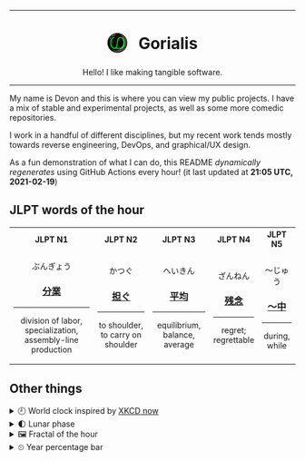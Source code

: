 ***

<h1 align="center">
<sub>
    <img src="readme/resources/avatar.png" height="36">
</sub>
&nbsp;
Gorialis
</h1>
<p align="center">
Hello! I like making tangible software.
</p>

***

My name is Devon and this is where you can view my public projects. I have a mix of stable and experimental projects, as well as some more comedic repositories.

I work in a handful of different disciplines, but my recent work tends mostly towards reverse engineering, DevOps, and graphical/UX design.

As a fun demonstration of what I can do, this README *dynamically regenerates* using GitHub Actions every hour! (it last updated at **21:05 UTC, 2021-02-19**)

<h2>JLPT words of the hour</h2>
<table>
    <tr>
        <th>JLPT N1</th>
        <th>JLPT N2</th>
        <th>JLPT N3</th>
        <th>JLPT N4</th>
        <th>JLPT N5</th>
    </tr>
    <tr>
        <td>
            <p align="center">ぶんぎょう</p>
            <h3 align="center"><b><a href="https://jisho.org/search/%E5%88%86%E6%A5%AD">分業</a></b></h3>
            <hr>
            <p align="center">division of labor,<wbr> specialization,<wbr> assembly-line production</p>
        </td>
        <td>
            <p align="center">かつぐ</p>
            <h3 align="center"><b><a href="https://jisho.org/search/%E6%8B%85%E3%81%90">担ぐ</a></b></h3>
            <hr>
            <p align="center">to shoulder,<wbr> to carry on shoulder</p>
        </td>
        <td>
            <p align="center">へいきん</p>
            <h3 align="center"><b><a href="https://jisho.org/search/%E5%B9%B3%E5%9D%87">平均</a></b></h3>
            <hr>
            <p align="center">equilibrium,<wbr> balance,<wbr> average</p>
        </td>
        <td>
            <p align="center">ざんねん</p>
            <h3 align="center"><b><a href="https://jisho.org/search/%E6%AE%8B%E5%BF%B5">残念</a></b></h3>
            <hr>
            <p align="center">regret;<br> regrettable</p>
        </td>
        <td>
            <p align="center">～じゅう</p>
            <h3 align="center"><b><a href="https://jisho.org/search/%EF%BD%9E%E4%B8%AD">～中</a></b></h3>
            <hr>
            <p align="center">during,<wbr> while</p>
        </td>
    </tr>
</table>

<h2>Other things</h2>
<details>
<summary>🕘  World clock inspired by <a href="https://xkcd.com/now">XKCD now</a></summary>

> <img src="generated/now.png" width="512">

</details>
<details>
<summary>🌓 Lunar phase</summary>

The moon is approximately 29.60% through its phase (First Quarter).

</details>
<details>
<summary>&#x1f5bc; Fractal of the hour</summary>

> <img src="generated/fractal.png" width="512">

</details>
<details>
<summary>&#x23f2; Year percentage bar</summary>
<pre><code>2021 [██▁▁▁▁▁▁▁▁▁▁▁▁▁▁▁▁▁▁] 13.67%</code></pre>
</details>
